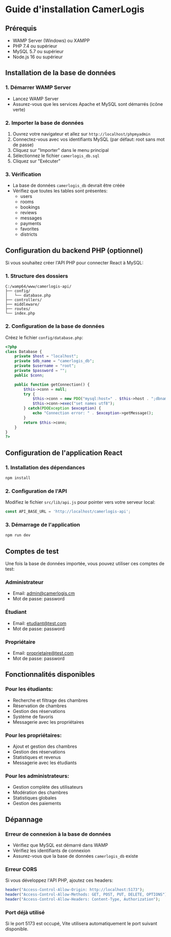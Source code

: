 # Guide d'installation CamerLogis

## Prérequis
- WAMP Server (Windows) ou XAMPP
- PHP 7.4 ou supérieur
- MySQL 5.7 ou supérieur
- Node.js 16 ou supérieur

## Installation de la base de données

### 1. Démarrer WAMP Server
- Lancez WAMP Server
- Assurez-vous que les services Apache et MySQL sont démarrés (icône verte)

### 2. Importer la base de données
1. Ouvrez votre navigateur et allez sur `http://localhost/phpmyadmin`
2. Connectez-vous avec vos identifiants MySQL (par défaut: root sans mot de passe)
3. Cliquez sur "Importer" dans le menu principal
4. Sélectionnez le fichier `camerlogis_db.sql`
5. Cliquez sur "Exécuter"

### 3. Vérification
- La base de données `camerlogis_db` devrait être créée
- Vérifiez que toutes les tables sont présentes:
  - users
  - rooms
  - bookings
  - reviews
  - messages
  - payments
  - favorites
  - districts

## Configuration du backend PHP (optionnel)

Si vous souhaitez créer l'API PHP pour connecter React à MySQL:

### 1. Structure des dossiers
```
C:/wamp64/www/camerlogis-api/
├── config/
│   └── database.php
├── controllers/
├── middleware/
├── routes/
└── index.php
```

### 2. Configuration de la base de données
Créez le fichier `config/database.php`:

```php
<?php
class Database {
    private $host = "localhost";
    private $db_name = "camerlogis_db";
    private $username = "root";
    private $password = "";
    public $conn;

    public function getConnection() {
        $this->conn = null;
        try {
            $this->conn = new PDO("mysql:host=" . $this->host . ";dbname=" . $this->db_name, $this->username, $this->password);
            $this->conn->exec("set names utf8");
        } catch(PDOException $exception) {
            echo "Connection error: " . $exception->getMessage();
        }
        return $this->conn;
    }
}
?>
```

## Configuration de l'application React

### 1. Installation des dépendances
```bash
npm install
```

### 2. Configuration de l'API
Modifiez le fichier `src/lib/api.js` pour pointer vers votre serveur local:
```javascript
const API_BASE_URL = 'http://localhost/camerlogis-api';
```

### 3. Démarrage de l'application
```bash
npm run dev
```

## Comptes de test

Une fois la base de données importée, vous pouvez utiliser ces comptes de test:

### Administrateur
- Email: admin@camerlogis.cm
- Mot de passe: password

### Étudiant
- Email: etudiant@test.com
- Mot de passe: password

### Propriétaire
- Email: proprietaire@test.com
- Mot de passe: password

## Fonctionnalités disponibles

### Pour les étudiants:
- Recherche et filtrage des chambres
- Réservation de chambres
- Gestion des réservations
- Système de favoris
- Messagerie avec les propriétaires

### Pour les propriétaires:
- Ajout et gestion des chambres
- Gestion des réservations
- Statistiques et revenus
- Messagerie avec les étudiants

### Pour les administrateurs:
- Gestion complète des utilisateurs
- Modération des chambres
- Statistiques globales
- Gestion des paiements

## Dépannage

### Erreur de connexion à la base de données
- Vérifiez que MySQL est démarré dans WAMP
- Vérifiez les identifiants de connexion
- Assurez-vous que la base de données `camerlogis_db` existe

### Erreur CORS
Si vous développez l'API PHP, ajoutez ces headers:
```php
header("Access-Control-Allow-Origin: http://localhost:5173");
header("Access-Control-Allow-Methods: GET, POST, PUT, DELETE, OPTIONS");
header("Access-Control-Allow-Headers: Content-Type, Authorization");
```

### Port déjà utilisé
Si le port 5173 est occupé, Vite utilisera automatiquement le port suivant disponible.